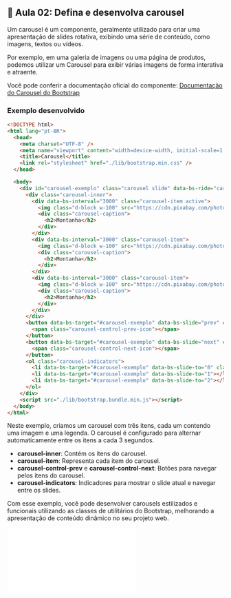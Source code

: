 ## 📝 Aula 02: Defina e desenvolva carousel

Um carousel é um componente, geralmente utilizado para criar uma apresentação de slides rotativa, exibindo uma série de conteúdo, como imagens, textos ou vídeos.

Por exemplo, em uma galeria de imagens ou uma página de produtos, podemos utilizar um Carousel para exibir várias imagens de forma interativa e atraente.

Você pode conferir a documentação oficial do componente:
[Documentação do Carousel do Bootstrap](https://getbootstrap.com/docs/5.2/components/carousel/)

### Exemplo desenvolvido

```html
<!DOCTYPE html>
<html lang="pt-BR">
  <head>
    <meta charset="UTF-8" />
    <meta name="viewport" content="width=device-width, initial-scale=1.0" />
    <title>Carousel</title>
    <link rel="stylesheet" href="./lib/bootstrap.min.css" />
  </head>

  <body>
    <div id="carousel-exemplo" class="carousel slide" data-bs-ride="carousel">
      <div class="carousel-inner">
        <div data-bs-interval="3000" class="carousel-item active">
          <img class="d-block w-100" src="https://cdn.pixabay.com/photo/2023/01/30/18/56/island-7756423_1280.jpg" alt="Montanha" />
          <div class="carousel-caption">
            <h2>Montanha</h2>
          </div>
        </div>
        <div data-bs-interval="3000" class="carousel-item">
          <img class="d-block w-100" src="https://cdn.pixabay.com/photo/2023/01/30/18/56/island-7756423_1280.jpg" alt="Montanha" />
          <div class="carousel-caption">
            <h2>Montanha</h2>
          </div>
        </div>
        <div data-bs-interval="3000" class="carousel-item">
          <img class="d-block w-100" src="https://cdn.pixabay.com/photo/2023/01/30/18/56/island-7756423_1280.jpg" alt="Montanha" />
          <div class="carousel-caption">
            <h2>Montanha</h2>
          </div>
        </div>
      </div>
      <button data-bs-target="#carousel-exemplo" data-bs-slide="prev" class="carousel-control-prev" type="button">
        <span class="carousel-control-prev-icon"></span>
      </button>
      <button data-bs-target="#carousel-exemplo" data-bs-slide="next" class="carousel-control-next" type="button">
        <span class="carousel-control-next-icon"></span>
      </button>
      <ol class="carousel-indicators">
        <li data-bs-target="#carousel-exemplo" data-bs-slide-to="0" class="active"></li>
        <li data-bs-target="#carousel-exemplo" data-bs-slide-to="1"></li>
        <li data-bs-target="#carousel-exemplo" data-bs-slide-to="2"></li>
      </ol>
    </div>
    <script src="./lib/bootstrap.bundle.min.js"></script>
  </body>
</html>
```

Neste exemplo, criamos um carousel com três itens, cada um contendo uma imagem e uma legenda. O carousel é configurado para alternar automaticamente entre os itens a cada 3 segundos.

- **carousel-inner**: Contém os itens do carousel.
- **carousel-item**: Representa cada item do carousel.
- **carousel-control-prev** e **carousel-control-next**: Botões para navegar pelos itens do carousel.
- **carousel-indicators**: Indicadores para mostrar o slide atual e navegar entre os slides.

Com esse exemplo, você pode desenvolver carousels estilizados e funcionais utilizando as classes de utilitários do Bootstrap, melhorando a apresentação de conteúdo dinâmico no seu projeto web.

![Exemplo de Carousel](./Exemplo/carousel.html)
